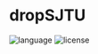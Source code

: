 # dropSJTU
![language](https://img.shields.io/badge/Language-Java-orange.svg)
![license](https://img.shields.io/badge/License-GPL--3.0-blue.svg)
